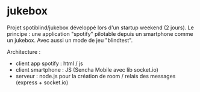 jukebox
=======

Projet spotiblind/jukebox développé lors d'un startup weekend (2 jours).
Le principe : une application "spotify" pilotable depuis un smartphone comme un jukebox. Avec aussi un mode de jeu "blindtest".

Architecture :
- client app spotify : html / js
- client smartphone : JS (Sencha Mobile avec lib socket.io)
- serveur : node.js pour la création de room / relais des messages (express + socket.io)
